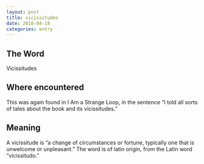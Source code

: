 ```yaml
---
layout: post
title: vicissitudes
date: 2018-04-18
categories: entry
---
```

## The Word
Vicissitudes

## Where encountered
This was again found in I Am a Strange Loop, in the sentence “I told all sorts of tales about the book and its vicissitudes.” 

## Meaning

A vicissitude is “a change of circumstances or fortune, typically one that is unwelcome or unpleasant.” The word is of latin origin, from the Latin word “vicissitudo.”
